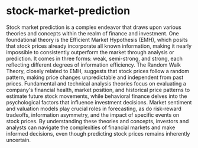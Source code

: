 # stock-market-prediction
Stock market prediction is a complex endeavor that 
draws upon various theories and concepts within the 
realm of finance and investment. One foundational 
theory is the Efficient Market Hypothesis (EMH), which 
posits that stock prices already incorporate all known 
information, making it nearly impossible to consistently 
outperform the market through analysis or prediction. It 
comes in three forms: weak, semi-strong, and strong, 
each reflecting different degrees of information 
efficiency. The Random Walk Theory, closely related to 
EMH, suggests that stock prices follow a random 
pattern, making price changes unpredictable and 
independent from past prices. Fundamental and 
technical analysis theories focus on evaluating a 
company's financial health, market position, and 
historical price patterns to estimate future stock 
movements, while behavioral finance delves into the 
psychological factors that influence investment 
decisions. Market sentiment and valuation models play 
crucial roles in forecasting, as do risk-reward tradeoffs, 
information asymmetry, and the impact of specific 
events on stock prices. By understanding these theories 
and concepts, investors and analysts can navigate the 
complexities of financial markets and make informed 
decisions, even though predicting stock prices remains 
inherently uncertain.
